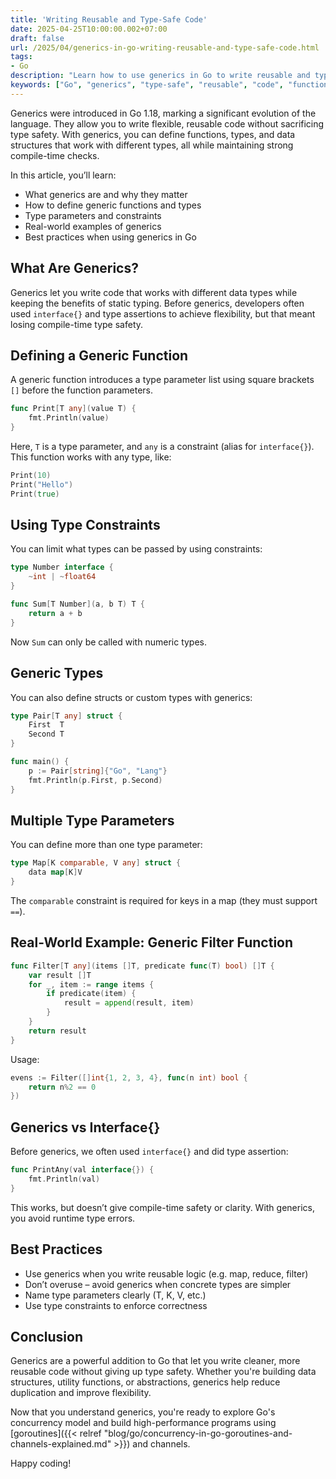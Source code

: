 ```yaml
---
title: 'Writing Reusable and Type-Safe Code'
date: 2025-04-25T10:00:00.002+07:00
draft: false
url: /2025/04/generics-in-go-writing-reusable-and-type-safe-code.html
tags: 
- Go
description: "Learn how to use generics in Go to write reusable and type-safe code."
keywords: ["Go", "generics", "type-safe", "reusable", "code", "functions", "types"]
---
```


Generics were introduced in Go 1.18, marking a significant evolution of the language. They allow you to write flexible, reusable code without sacrificing type safety. With generics, you can define functions, types, and data structures that work with different types, all while maintaining strong compile-time checks.

In this article, you’ll learn:

*   What generics are and why they matter
*   How to define generic functions and types
*   Type parameters and constraints
*   Real-world examples of generics
*   Best practices when using generics in Go

What Are Generics?
------------------

Generics let you write code that works with different data types while keeping the benefits of static typing. Before generics, developers often used `interface{}` and type assertions to achieve flexibility, but that meant losing compile-time type safety.

Defining a Generic Function
---------------------------

A generic function introduces a type parameter list using square brackets `[]` before the function parameters.

```go
func Print[T any](value T) {
    fmt.Println(value)
} 
```

Here, `T` is a type parameter, and `any` is a constraint (alias for `interface{}`). This function works with any type, like:

```go
Print(10)
Print("Hello")
Print(true) 
```

Using Type Constraints
----------------------

You can limit what types can be passed by using constraints:

```go
type Number interface {
    ~int | ~float64
}

func Sum[T Number](a, b T) T {
    return a + b
} 
```

Now `Sum` can only be called with numeric types.

Generic Types
-------------

You can also define structs or custom types with generics:

```go
type Pair[T any] struct {
    First  T
    Second T
}

func main() {
    p := Pair[string]{"Go", "Lang"}
    fmt.Println(p.First, p.Second)
} 
```

Multiple Type Parameters
------------------------

You can define more than one type parameter:

```go
type Map[K comparable, V any] struct {
    data map[K]V
} 
```

The `comparable` constraint is required for keys in a map (they must support `==`).

Real-World Example: Generic Filter Function
-------------------------------------------

```go
func Filter[T any](items []T, predicate func(T) bool) []T {
    var result []T
    for _, item := range items {
        if predicate(item) {
            result = append(result, item)
        }
    }
    return result
} 
```

Usage:

```go
evens := Filter([]int{1, 2, 3, 4}, func(n int) bool {
    return n%2 == 0
}) 
```

Generics vs Interface{}
-----------------------

Before generics, we often used `interface{}` and did type assertion:

```go
func PrintAny(val interface{}) {
    fmt.Println(val)
} 
```

This works, but doesn’t give compile-time safety or clarity. With generics, you avoid runtime type errors.

Best Practices
--------------

*   Use generics when you write reusable logic (e.g. map, reduce, filter)
*   Don’t overuse – avoid generics when concrete types are simpler
*   Name type parameters clearly (T, K, V, etc.)
*   Use type constraints to enforce correctness

Conclusion
----------

Generics are a powerful addition to Go that let you write cleaner, more reusable code without giving up type safety. Whether you're building data structures, utility functions, or abstractions, generics help reduce duplication and improve flexibility.

Now that you understand generics, you're ready to explore Go's concurrency model and build high-performance programs using [goroutines]({{< relref "blog/go/concurrency-in-go-goroutines-and-channels-explained.md" >}}) and channels.

Happy coding!